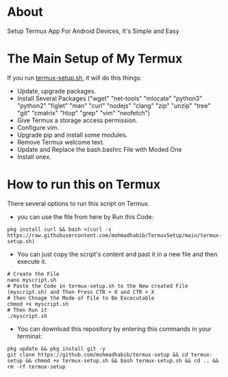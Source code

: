 # About
Setup Termux App For Android Devices, It's Simple and Easy

# The Main Setup of My Termux
If you run [termux-setup.sh](https://github.com/mohmadhabib/TermuxSetup/termux-setup.sh), it will do this things:
* Update, upgrade packages.
* Install Several Packages ("wget" "net-tools" "mlocate" "python3" "python2" "figlet" "man" "curl" "nodejs" "clang" "zip" "unzip" "tree" "git" "cmatrix" "htop" "grep" "vim" "neofetch")
* Give Termux a storage access permission.
* Configure vim.
* Upgrade pip and install some modules.
* Remove Termux welcome text.
* Update and Replace the bash.bashrc File with Moded One
* Install onex.

# How to run this on Termux
There several options to run this script on Termux.
* you can use the file from here by Run this Code:
```
pkg install curl && bash <(curl -s https://raw.githubusercontent.com/mohmadhabib/TermuxSetup/main/termux-setup.sh)
```
* You can just copy the script's content and past it in a new file and then execute it.
```
# Create the File
nano myscript.sh
# Paste the Code in termux-setup.sh to the New created File (myscript.sh) and Then Press CTR + O and CTR + X
# then Chnage the Mode of File to Be Excecutable
chmod +x myscript.sh
# Then Run it
./myscript.sh
```

* You can download this repository by entering this commands in your terminal:
```
pkg update && pkg install git -y
git clone https://github.com/mohmadhabib/termux-setup && cd termux-setup && chmod +x termux-setup.sh && bash termux-setup.sh && cd .. && rm -rf termux-setup
```
